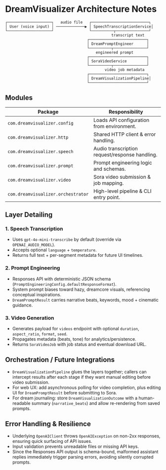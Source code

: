 # DreamVisualizer Architecture Notes

```
┌────────────────────┐   audio file   ┌──────────────────────────┐
│ User (voice input) │ ─────────────▶ │ SpeechTranscriptionService│
└────────────────────┘                └──────────┬───────────────┘
                                                transcript text
                                     ┌──────────────────────────┐
                                     │ DreamPromptEngineer      │
                                     └──────────┬───────────────┘
                                         engineered prompt
                                     ┌──────────────────────────┐
                                     │ SoraVideoService         │
                                     └──────────┬───────────────┘
                                             video job metadata
                                     ┌──────────────────────────┐
                                     │ DreamVisualizationPipeline│
                                     └──────────────────────────┘
```

## Modules

| Package | Responsibility |
|---------|----------------|
| `com.dreamvisualizer.config` | Loads API configuration from environment. |
| `com.dreamvisualizer.http` | Shared HTTP client & error handling. |
| `com.dreamvisualizer.speech` | Audio transcription request/response handling. |
| `com.dreamvisualizer.prompt` | Prompt engineering logic and schemas. |
| `com.dreamvisualizer.video` | Sora video submission & job mapping. |
| `com.dreamvisualizer.orchestrator` | High-level pipeline & CLI entry point. |

## Layer Detailing

### 1. Speech Transcription
- Uses `gpt-4o-mini-transcribe` by default (override via `OPENAI_AUDIO_MODEL`).
- Accepts optional `language` + `temperature`.
- Returns full text + per-segment metadata for future UI timelines.

### 2. Prompt Engineering
- Responses API with deterministic JSON schema (`PromptEngineeringConfig.defaultResponseFormat`).
- System prompt biases toward hazy, dreamcore visuals, referencing conceptual inspirations.
- `DreamPromptResult` carries narrative beats, keywords, mood + cinematic guidance.

### 3. Video Generation
- Generates payload for `videos` endpoint with optional `duration`, `aspect_ratio`, `format`, `seed`.
- Propagates metadata (beats, tone) for analytics/persistence.
- Returns `SoraVideoJob` with job status and eventual download URL.

## Orchestration / Future Integrations

- `DreamVisualizationPipeline` glues the layers together; callers can intercept results after each stage if they want manual editing before video submission.
- For web UX: add asynchronous polling for video completion, plus editing UI for `DreamPromptResult` before submitting to Sora.
- For dream journaling: store `DreamVisualizationOutcome` with a human-readable summary (`narrative_beats`) and allow re-rendering from saved prompts.

## Error Handling & Resilience

- Underlying `OpenAIClient` throws `OpenAIException` on non-2xx responses, ensuring quick surfacing of API issues.
- Input validation prevents unreadable files or missing API keys.
- Since the Responses API output is schema-bound, malformed assistant replies immediately trigger parsing errors, avoiding silently corrupted prompts.
